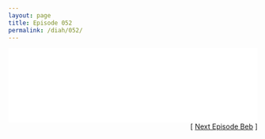 ```yaml
---
layout: page
title: Episode 052
permalink: /diah/052/
---
```


<iframe allowfullscreen="true" frameborder="0" style="width:100%;" marginheight="0" marginwidth="0" mozallowfullscreen="true" scrolling="NO" src="//gdriveplayer.us/embed2.php?link=FarS19P1yQt6eTrxpH1luAkzuyy6qrdTjSDoMOZjV1imOnuiDEjsWmiOn3K0wPH93zaObJLie4BkOCSa4LwmW21zzjFMxRPgROaRw8GbrLtSk3Sht%252F%252F%252BmZmp1BkJGDR3NxD%252BHx14jewQBOLl7niO%252BtCLBtte8bWMazFwzkLL7JB14%252FedddXdn9WXHWU327uWyPhGtM3Eltsgk5hXzTQxG6&amp;no_adult=yes" webkitallowfullscreen="true"></iframe>

<div align="right">[ <a href="/diah/053/">Next Episode Beb</a> ]</div>

